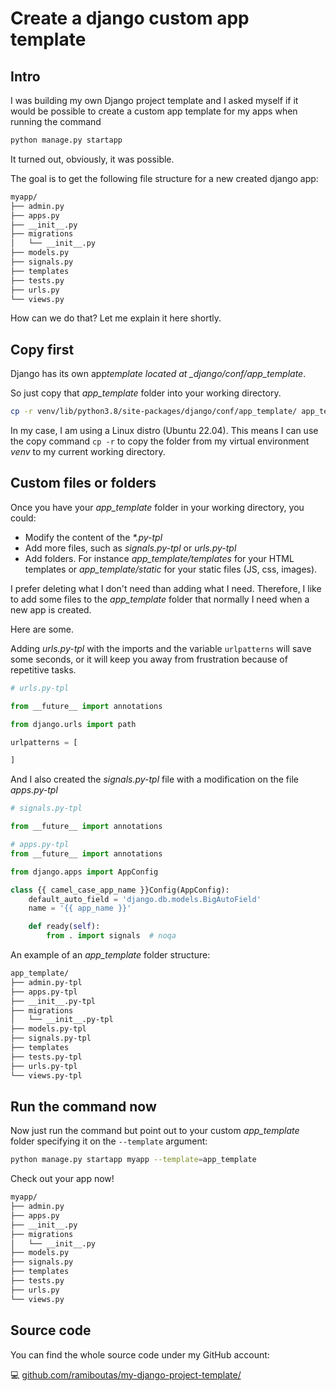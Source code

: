 # Create a django custom app template

## Intro

I was building my own Django project template and I asked myself if it would be possible to create a custom app template for my apps when running the command

```sh
python manage.py startapp
```

It turned out, obviously, it was possible.

The goal is to get the following file structure for a new created django app:

```sh
myapp/
├── admin.py
├── apps.py
├── __init__.py
├── migrations
│   └── __init__.py
├── models.py
├── signals.py
├── templates
├── tests.py
├── urls.py
└── views.py
```

How can we do that? Let me explain it here shortly.

## Copy first

Django has its own app*template located at \_django/conf/app_template*.

So just copy that _app_template_ folder into your working directory.

```sh
cp -r venv/lib/python3.8/site-packages/django/conf/app_template/ app_template/
```

In my case, I am using a Linux distro (Ubuntu 22.04). This means I can use the copy command `cp -r` to copy the folder from my virtual environment _venv_ to my current working directory.

## Custom files or folders

Once you have your _app_template_ folder in your working directory, you could:

- Modify the content of the _\*.py-tpl_
- Add more files, such as _signals.py-tpl_ or _urls.py-tpl_
- Add folders. For instance _app_template/templates_ for your HTML templates or _app_template/static_ for your static files (JS, css, images).

I prefer deleting what I don't need than adding what I need. Therefore, I like to add some files to the _app_template_ folder that normally I need when a new app is created.

Here are some.

Adding _urls.py-tpl_ with the imports and the variable `urlpatterns` will save some seconds, or it will keep you away from frustration because of repetitive tasks.

```python
# urls.py-tpl

from __future__ import annotations

from django.urls import path

urlpatterns = [

]

```

And I also created the _signals.py-tpl_ file with a modification on the file _apps.py-tpl_

```python
# signals.py-tpl

from __future__ import annotations
```

```python
# apps.py-tpl
from __future__ import annotations

from django.apps import AppConfig

class {{ camel_case_app_name }}Config(AppConfig):
    default_auto_field = 'django.db.models.BigAutoField'
    name = '{{ app_name }}'

    def ready(self):
        from . import signals  # noqa
```

An example of an _app_template_ folder structure:

```sh
app_template/
├── admin.py-tpl
├── apps.py-tpl
├── __init__.py-tpl
├── migrations
│   └── __init__.py-tpl
├── models.py-tpl
├── signals.py-tpl
├── templates
├── tests.py-tpl
├── urls.py-tpl
└── views.py-tpl
```

## Run the command now

Now just run the command but point out to your custom _app_template_ folder specifying it on the `--template` argument:

```sh
python manage.py startapp myapp --template=app_template
```

Check out your app now!

```sh
myapp/
├── admin.py
├── apps.py
├── __init__.py
├── migrations
│   └── __init__.py
├── models.py
├── signals.py
├── templates
├── tests.py
├── urls.py
└── views.py
```

## Source code

You can find the whole source code under my GitHub account:

💻 [github.com/ramiboutas/my-django-project-template/](https://github.com/ramiboutas/my-django-project-template/)
